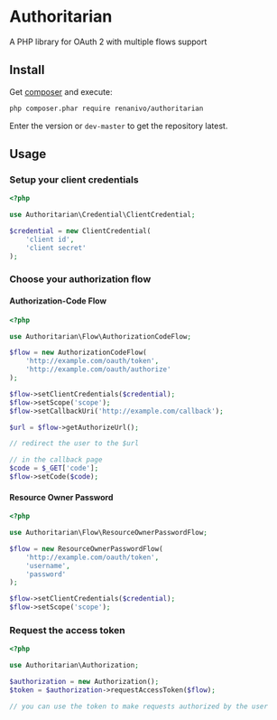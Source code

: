 Authoritarian
=============

A PHP library for OAuth 2 with multiple flows support

Install
-------

Get [composer](http://getcomposer.org/) and execute:

```bash
php composer.phar require renanivo/authoritarian
```

Enter the version or `dev-master` to get the repository latest.

Usage
-----

### Setup your client credentials
```php
<?php

use Authoritarian\Credential\ClientCredential;

$credential = new ClientCredential(
    'client id',
    'client secret'
);
```

### Choose your authorization flow

#### Authorization-Code Flow
```php
<?php

use Authoritarian\Flow\AuthorizationCodeFlow;

$flow = new AuthorizationCodeFlow(
    'http://example.com/oauth/token',
    'http://example.com/oauth/authorize'
);

$flow->setClientCredentials($credential);
$flow->setScope('scope');
$flow->setCallbackUri('http://example.com/callback');

$url = $flow->getAuthorizeUrl();

// redirect the user to the $url

// in the callback page
$code = $_GET['code'];
$flow->setCode($code);
```

#### Resource Owner Password
```php
<?php

use Authoritarian\Flow\ResourceOwnerPasswordFlow;

$flow = new ResourceOwnerPasswordFlow(
    'http://example.com/oauth/token',
    'username',
    'password'
);

$flow->setClientCredentials($credential);
$flow->setScope('scope');
```

### Request the access token
```php
<?php

use Authoritarian\Authorization;

$authorization = new Authorization();
$token = $authorization->requestAccessToken($flow);

// you can use the token to make requests authorized by the user
```
